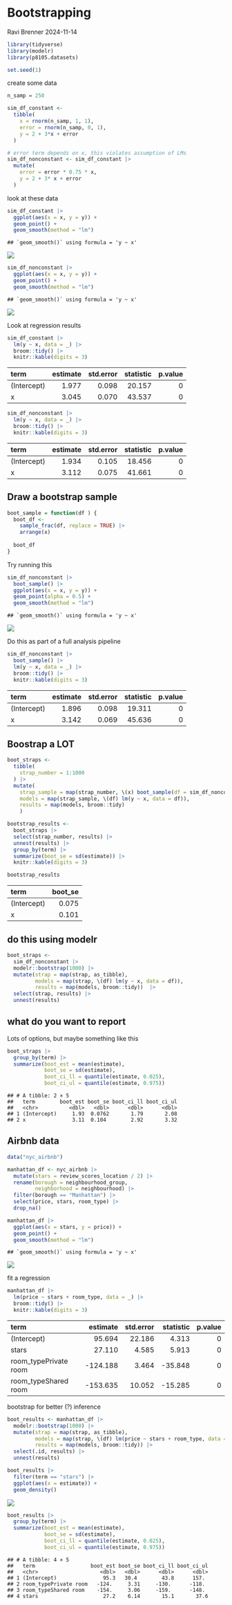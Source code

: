 Bootstrapping
================
Ravi Brenner
2024-11-14

``` r
library(tidyverse)
library(modelr)
library(p8105.datasets)

set.seed(1)
```

create some data

``` r
n_samp = 250

sim_df_constant <- 
  tibble(
    x = rnorm(n_samp, 1, 1),
    error = rnorm(n_samp, 0, 1),
    y = 2 + 3*x + error
  )

# error term depends on x, this violates assumption of LMs
sim_df_nonconstant <- sim_df_constant |>
  mutate(
    error = error * 0.75 * x,
    y = 2 + 3* x + error
  )
```

look at these data

``` r
sim_df_constant |>
  ggplot(aes(x = x, y = y)) +
  geom_point() + 
  geom_smooth(method = "lm")
```

    ## `geom_smooth()` using formula = 'y ~ x'

![](bootstrapping_files/figure-gfm/unnamed-chunk-2-1.png)<!-- -->

``` r
sim_df_nonconstant |>
  ggplot(aes(x = x, y = y)) +
  geom_point() + 
  geom_smooth(method = "lm")
```

    ## `geom_smooth()` using formula = 'y ~ x'

![](bootstrapping_files/figure-gfm/unnamed-chunk-2-2.png)<!-- -->

Look at regression results

``` r
sim_df_constant |>
  lm(y ~ x, data = _) |>
  broom::tidy() |>
  knitr::kable(digits = 3)
```

| term        | estimate | std.error | statistic | p.value |
|:------------|---------:|----------:|----------:|--------:|
| (Intercept) |    1.977 |     0.098 |    20.157 |       0 |
| x           |    3.045 |     0.070 |    43.537 |       0 |

``` r
sim_df_nonconstant |>
  lm(y ~ x, data = _) |>
  broom::tidy() |>
  knitr::kable(digits = 3)
```

| term        | estimate | std.error | statistic | p.value |
|:------------|---------:|----------:|----------:|--------:|
| (Intercept) |    1.934 |     0.105 |    18.456 |       0 |
| x           |    3.112 |     0.075 |    41.661 |       0 |

## Draw a bootstrap sample

``` r
boot_sample = function(df ) {
  boot_df <-
    sample_frac(df, replace = TRUE) |>
    arrange(x)
  
  boot_df
}
```

Try running this

``` r
sim_df_nonconstant |>
  boot_sample() |>
  ggplot(aes(x = x, y = y)) +
  geom_point(alpha = 0.5) + 
  geom_smooth(method = "lm")
```

    ## `geom_smooth()` using formula = 'y ~ x'

![](bootstrapping_files/figure-gfm/unnamed-chunk-5-1.png)<!-- -->

Do this as part of a full analysis pipeline

``` r
sim_df_nonconstant |>
  boot_sample() |>
  lm(y ~ x, data = _) |>
  broom::tidy() |>
  knitr::kable(digits = 3)
```

| term        | estimate | std.error | statistic | p.value |
|:------------|---------:|----------:|----------:|--------:|
| (Intercept) |    1.896 |     0.098 |    19.311 |       0 |
| x           |    3.142 |     0.069 |    45.636 |       0 |

## Boostrap a LOT

``` r
boot_straps <-
  tibble(
    strap_number = 1:1000
  ) |>
  mutate(
    strap_sample = map(strap_number, \(x) boot_sample(df = sim_df_nonconstant)),
    models = map(strap_sample, \(df) lm(y ~ x, data = df)),
    results = map(models, broom::tidy)
    )

bootstrap_results <- 
  boot_straps |>
  select(strap_number, results) |>
  unnest(results) |>
  group_by(term) |>
  summarize(boot_se = sd(estimate)) |>
  knitr::kable(digits = 3)

bootstrap_results
```

| term        | boot_se |
|:------------|--------:|
| (Intercept) |   0.075 |
| x           |   0.101 |

## do this using modelr

``` r
boot_straps <- 
  sim_df_nonconstant |>
  modelr::bootstrap(1000) |>
  mutate(strap = map(strap, as_tibble),
         models = map(strap, \(df) lm(y ~ x, data = df)),
         results = map(models, broom::tidy))  |>
  select(strap, results) |>
  unnest(results) 
```

## what do you want to report

Lots of options, but maybe something like this

``` r
boot_straps |>
  group_by(term) |>
  summarize(boot_est = mean(estimate),
            boot_se = sd(estimate),
            boot_ci_ll = quantile(estimate, 0.025),
            boot_ci_ul = quantile(estimate, 0.975))
```

    ## # A tibble: 2 × 5
    ##   term        boot_est boot_se boot_ci_ll boot_ci_ul
    ##   <chr>          <dbl>   <dbl>      <dbl>      <dbl>
    ## 1 (Intercept)     1.93  0.0762       1.79       2.08
    ## 2 x               3.11  0.104        2.92       3.32

## Airbnb data

``` r
data("nyc_airbnb")

manhattan_df <- nyc_airbnb |>
  mutate(stars = review_scores_location / 2) |>
  rename(borough = neighbourhood_group,
         neighborhood = neighbourhood) |>
  filter(borough == "Manhattan") |>
  select(price, stars, room_type) |>
  drop_na()
```

``` r
manhattan_df |>
  ggplot(aes(x = stars, y = price)) + 
  geom_point() + 
  geom_smooth(method = "lm")
```

    ## `geom_smooth()` using formula = 'y ~ x'

![](bootstrapping_files/figure-gfm/unnamed-chunk-11-1.png)<!-- -->

fit a regression

``` r
manhattan_df |>
  lm(price ~ stars + room_type, data = _) |>
  broom::tidy() |>
  knitr::kable(digits = 3)
```

| term                  | estimate | std.error | statistic | p.value |
|:----------------------|---------:|----------:|----------:|--------:|
| (Intercept)           |   95.694 |    22.186 |     4.313 |       0 |
| stars                 |   27.110 |     4.585 |     5.913 |       0 |
| room_typePrivate room | -124.188 |     3.464 |   -35.848 |       0 |
| room_typeShared room  | -153.635 |    10.052 |   -15.285 |       0 |

bootstrap for better (?) inference

``` r
boot_results <- manhattan_df |>
  modelr::bootstrap(1000) |>
  mutate(strap = map(strap, as_tibble),
         models = map(strap, \(df) lm(price ~ stars + room_type, data = df)),
         results = map(models, broom::tidy)) |>
  select(.id, results) |>
  unnest(results) 

boot_results |>
  filter(term == "stars") |>
  ggplot(aes(x = estimate)) + 
  geom_density()
```

![](bootstrapping_files/figure-gfm/unnamed-chunk-13-1.png)<!-- -->

``` r
boot_results |>
  group_by(term) |>
  summarize(boot_est = mean(estimate),
            boot_se = sd(estimate),
            boot_ci_ll = quantile(estimate, 0.025),
            boot_ci_ul = quantile(estimate, 0.975))
```

    ## # A tibble: 4 × 5
    ##   term                  boot_est boot_se boot_ci_ll boot_ci_ul
    ##   <chr>                    <dbl>   <dbl>      <dbl>      <dbl>
    ## 1 (Intercept)               95.3   30.4        43.8      157. 
    ## 2 room_typePrivate room   -124.     3.31     -130.      -118. 
    ## 3 room_typeShared room    -154.     3.06     -159.      -148. 
    ## 4 stars                     27.2    6.14       15.1       37.6
